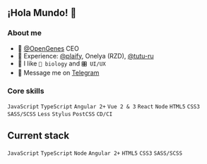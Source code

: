 ## ¡Hola Mundo! 👋

### About me
- 🧬 <a href="https://github.com/open-genes">@OpenGenes</a> CEO
- 💼 Experience: <a href="https://github.com/plaify">@plaify</a>, Onelya (RZD), <a href="https://github.com/tutu-ru">@tutu-ru</a>
- 💜 I like `🧬 biology` and `🎛 UI/UX`
- 💬 Message me on <a href="https://t.me/const8ine" about="_blank">Telegram</a>


### Core skills

`JavaScript`
`TypeScript`
`Angular 2+`
`Vue 2 & 3`
`React`
`Node`
`HTML5`
`CSS3`
`SASS/SCSS`
`Less`
`Stylus`
`PostCSS`
`CD/CI`

## Current stack
`JavaScript`
`TypeScript`
`Node`
`Angular 2+`
`HTML5`
`CSS3`
`SASS/SCSS`

